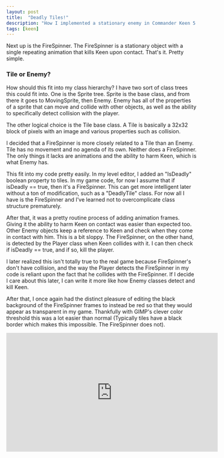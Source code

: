 ```yaml
---
layout: post
title:  "Deadly Tiles!"
description: "How I implemented a stationary enemy in Commander Keen 5."
tags: [keen]
---
```

Next up is the FireSpinner. The FireSpinner is a stationary object with a
single repeating animation that kills Keen upon contact. That's it. Pretty
simple.

### Tile or Enemy?

How should this fit into my class hierarchy? I have two sort of class trees
this could fit into. One is the Sprite tree. Sprite is the base class, and from
there it goes to MovingSprite, then Enemy. Enemy has all of the properties of a
sprite that can move and collide with other objects, as well as the ability to
specifically detect collision with the player.

The other logical choice is the Tile base class. A Tile is basically a 32x32
block of pixels with an image and various properties such as collision.

I decided that a FireSpinner is more closely related to a Tile than an Enemy.
Tile has no movement and no agenda of its own. Neither does a FireSpinner. The
only things it lacks are animations and the ability to harm Keen, which is what
Enemy has.

This fit into my code pretty easily. In my level editor, I added an "IsDeadly"
boolean property to tiles. In my game code, for now I assume that if isDeadly
== true, then it's a FireSpinner. This can get more intelligent later without a
ton of modification, such as a "DeadlyTile" class. For now all I have is the
FireSpinner and I've learned not to overcomplicate class structure prematurely.

After that, it was a pretty routine process of adding animation frames. Giving
it the ability to harm Keen on contact was easier than expected too. Other
Enemy objects keep a reference to Keen and check when they come in contact with
him. This is a bit sloppy. The FireSpinner, on the other hand, is detected by
the Player class when Keen collides with it. I can then check if isDeadly ==
true, and if so, kill the player.

I later realized this isn't totally true to the real game because FireSpinner's
don't have collision, and the way the Player detects the FireSpinner in my code
is reliant upon the fact that he collides with the FireSpinner. If I decide I
care about this later, I can write it more like how Enemy classes detect and
kill Keen.

After that, I once again had the distinct pleasure of editing the black
background of the FireSpinner frames to instead be red so that they would
appear as transparent in my game. Thankfully with GIMP's clever color threshold
this was a lot easier than normal (Typically tiles have a black border which
makes this impossible. The FireSpinner does not).

<iframe width="560" height="315" src="https://www.youtube.com/embed/0mUlXPaq5cM" frameborder="0" allowfullscreen></iframe>
